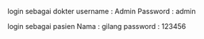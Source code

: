 login sebagai dokter
username : Admin
Password : admin

login sebagai pasien
Nama      : gilang
password  : 123456
